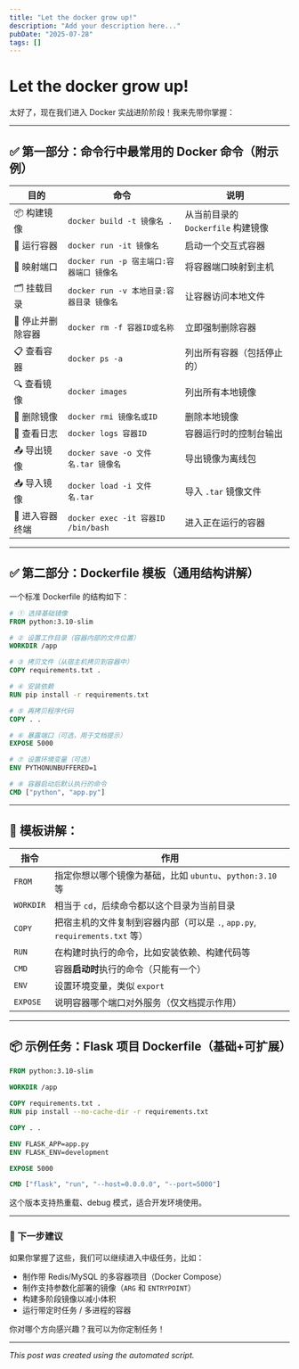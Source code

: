 ```yaml
---
title: "Let the docker grow up!"
description: "Add your description here..."
pubDate: "2025-07-28"
tags: []
---
```


# Let the docker grow up!
太好了，现在我们进入 Docker 实战进阶阶段！我来先带你掌握：

---

## ✅ 第一部分：命令行中最常用的 Docker 命令（附示例）

| 目的         | 命令                               | 说明                       |
| ---------- | -------------------------------- | ------------------------ |
| 📦 构建镜像    | `docker build -t 镜像名 .`          | 从当前目录的 `Dockerfile` 构建镜像 |
| 🚀 运行容器    | `docker run -it 镜像名`             | 启动一个交互式容器                |
| 🔌 映射端口    | `docker run -p 宿主端口:容器端口 镜像名`    | 将容器端口映射到主机               |
| 🗂️ 挂载目录   | `docker run -v 本地目录:容器目录 镜像名`    | 让容器访问本地文件                |
| 🧼 停止并删除容器 | `docker rm -f 容器ID或名称`           | 立即强制删除容器                 |
| 📋 查看容器    | `docker ps -a`                   | 列出所有容器（包括停止的）            |
| 🔍 查看镜像    | `docker images`                  | 列出所有本地镜像                 |
| 🧹 删除镜像    | `docker rmi 镜像名或ID`              | 删除本地镜像                   |
| 🧾 查看日志    | `docker logs 容器ID`               | 容器运行时的控制台输出              |
| 📤 导出镜像    | `docker save -o 文件名.tar 镜像名`     | 导出镜像为离线包                 |
| 📥 导入镜像    | `docker load -i 文件名.tar`         | 导入 `.tar` 镜像文件           |
| 🔧 进入容器终端  | `docker exec -it 容器ID /bin/bash` | 进入正在运行的容器                |

---

## ✅ 第二部分：Dockerfile 模板（通用结构讲解）

一个标准 Dockerfile 的结构如下：

```dockerfile
# ① 选择基础镜像
FROM python:3.10-slim

# ② 设置工作目录（容器内部的文件位置）
WORKDIR /app

# ③ 拷贝文件（从宿主机拷贝到容器中）
COPY requirements.txt .

# ④ 安装依赖
RUN pip install -r requirements.txt

# ⑤ 再拷贝程序代码
COPY . .

# ⑥ 暴露端口（可选，用于文档提示）
EXPOSE 5000

# ⑦ 设置环境变量（可选）
ENV PYTHONUNBUFFERED=1

# ⑧ 容器启动后默认执行的命令
CMD ["python", "app.py"]
```

---

## 🔧 模板讲解：

| 指令        | 作用                                                      |
| --------- | ------------------------------------------------------- |
| `FROM`    | 指定你想以哪个镜像为基础，比如 `ubuntu`、`python:3.10` 等                |
| `WORKDIR` | 相当于 `cd`，后续命令都以这个目录为当前目录                                |
| `COPY`    | 把宿主机的文件复制到容器内部（可以是 `.`, `app.py`, `requirements.txt` 等） |
| `RUN`     | 在构建时执行的命令，比如安装依赖、构建代码等                                  |
| `CMD`     | 容器**启动时**执行的命令（只能有一个）                                   |
| `ENV`     | 设置环境变量，类似 `export`                                      |
| `EXPOSE`  | 说明容器哪个端口对外服务（仅文档提示作用）                                   |

---

## 📦 示例任务：Flask 项目 Dockerfile（基础+可扩展）

```dockerfile
FROM python:3.10-slim

WORKDIR /app

COPY requirements.txt .
RUN pip install --no-cache-dir -r requirements.txt

COPY . .

ENV FLASK_APP=app.py
ENV FLASK_ENV=development

EXPOSE 5000

CMD ["flask", "run", "--host=0.0.0.0", "--port=5000"]
```

这个版本支持热重载、debug 模式，适合开发环境使用。

---

### 🚀 下一步建议

如果你掌握了这些，我们可以继续进入中级任务，比如：

* 制作带 Redis/MySQL 的多容器项目（Docker Compose）
* 制作支持参数化部署的镜像（`ARG` 和 `ENTRYPOINT`）
* 构建多阶段镜像以减小体积
* 运行带定时任务 / 多进程的容器

你对哪个方向感兴趣？我可以为你定制任务！


---

*This post was created using the automated script.*
